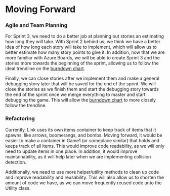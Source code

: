 # Moving Forward
### Agile and Team Planning
For Sprint 3, we need to do a better job at planning out stories an estimating how long they will take. With Sprint 2 behind us, we think we have a better idea of how long each story will take to implement, which will allow us to better estimate how many story points to give it. In addition, now that we are more familiar with Azure Boards, we will be able to create Sprint 3 and the stories more towards the beginning of the sprint, allowing us to follow the ideal trendline on the [burndown chart](BurndownChart.jpg).

Finally, we can close stories after we implement them and make a general debugging story later that will be saved for the end of the sprint. We will close the stories as we finish them and start the debugging story towards the end of the sprint once we merge everything to master and start debugging the game. This will allow the [burndown chart](BurndownChart.jpg) to more closely follow the trendline.

### Refactoring
Currently, Link uses its own items container to keep track of items that it spawns, like arrows, boomerangs, and bombs. Moving forward, it would be easier to make a container in Game1 (or someplace similar) that holds and keeps track of all items. This would improve code readability, as we will only need to update items in one place. In addition, it would improve maintainability, as it will help later when we are implementing collision detection.

Additionally, we need to use more helper/utility methods to clean up code and improve readability and reusability. This will also allow us to shorten the amount of code we have, as we can move frequently reused code unto the Utility class.
